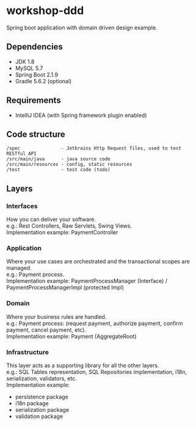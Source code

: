 # workshop-ddd


Spring boot application with domain driven design example.

## Dependencies
* JDK 1.8
* MySQL 5.7
* Spring Boot 2.1.9
* Gradle 5.6.2 (optional)

## Requirements
* IntelliJ IDEA (with Spring framework plugin enabled)

## Code structure
```
/spec               - Jetbrains Http Request files, used to test RESTful API
/src/main/java      - java source code
/src/main/resources - config, static resources
/test               - test code (todo)
```

## Layers

### Interfaces
How you can deliver your software. </br>
e.g.: Rest Controllers, Raw Servlets, Swing Views. </br>
Implementation example: PaymentController

### Application
Where your use cases are orchestrated and the transactional scopes are managed. </br>
e.g.: Payment process. </br>
Implementation example: PaymentProcessManager (Interface) / PaymentProcessManagerImpl (protected Impl)

### Domain
Where your business rules are handled. </br>
e.g.: Payment process: (request payment, authorize payment, confirm payment, cancel payment, etc). </br>
Implementation example: Payment (AggregateRoot)

### Infrastructure
This layer acts as a supporting library for all the other layers. </br>
e.g.: SQL Tables representation, SQL Repositories implementation, i18n, serialization, validators,  etc. </br>
Implementation example:
* persistence package
* i18n package
* serialization package
* validation package
